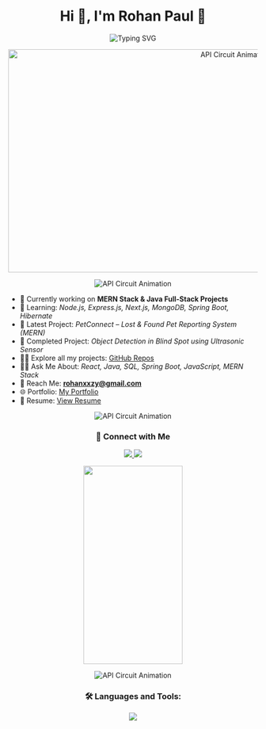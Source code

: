 <h1 align="center">Hi 👋, I'm Rohan Paul 🚀</h1>

<p align="center">
  <img src="https://readme-typing-svg.herokuapp.com?font=Fira+Code&size=25&duration=2000&pause=1000&color=00FF00&center=true&width=450&lines=Welcome+to+My+GitHub+Profile!;Full+Stack+Developer+%7C+Java+%7C+MERN+Stack;Exploring+Tech+with+Creativity+%f0%9f%a7%a0" alt="Typing SVG" />
</p>

<p align="center">
  <img src="https://user-images.githubusercontent.com/74038190/213910845-af37a709-8995-40d6-be59-724526e3c3d7.gif" width="900" height="450" alt="API Circuit Animation">
</p>


<p align="center">
  <img src="https://user-images.githubusercontent.com/74038190/212284100-561aa473-3905-4a80-b561-0d28506553ee.gif"  alt="API Circuit Animation">
</p>

- 💼 Currently working on **MERN Stack & Java Full-Stack Projects**  
- 🌱 Learning: *Node.js, Express.js, Next.js, MongoDB, Spring Boot, Hibernate*  
- 🚀 Latest Project: *PetConnect – Lost & Found Pet Reporting System (MERN)*  
- 🔗 Completed Project: *Object Detection in Blind Spot using Ultrasonic Sensor*  
- 👨‍💻 Explore all my projects: [GitHub Repos](https://github.com/rohaney09?tab=repositories)  
- 🙋‍♂️ Ask Me About: *React, Java, SQL, Spring Boot, JavaScript, MERN Stack*  
- 📧 Reach Me: **rohanxxzy@gmail.com**  
- 🌐 Portfolio: [My Portfolio](https://rohanxxzy.wixsite.com/rohan-portfolio)  
- 📄 Resume: [View Resume](https://drive.google.com/file/d/1vma8dft2froGLLqalEtPI0svteF5070D/view?usp=drive_link)  


<p align="center">
  <img src="https://user-images.githubusercontent.com/74038190/212284100-561aa473-3905-4a80-b561-0d28506553ee.gif"  alt="API Circuit Animation">
</p>

<h3 align="center">💬 Connect with Me</h3>
<p align="center">
  <a href="https://www.linkedin.com/in/rohanpaul888" target="_blank">
    <img src="https://img.shields.io/badge/LinkedIn-blue?logo=linkedin&style=for-the-badge" />
  </a>
  <a href="https://www.hackerrank.com/profile/rohanxxzy" target="_blank">
    <img src="https://img.shields.io/badge/HackerRank-2EC866?logo=hackerrank&style=for-the-badge" />
  </a>
  <p align="center">
  <img src="https://user-images.githubusercontent.com/74038190/221352989-518609ab-b4d1-459e-929f-a08cd2bd9b3c.gif" width="200" height="400  alt="API Circuit Animation">
</p>
</p>



<p align="center">
  <img src="https://user-images.githubusercontent.com/74038190/212284100-561aa473-3905-4a80-b561-0d28506553ee.gif"  alt="API Circuit Animation">
</p>


<h3 align="center">🛠️ Languages and Tools:</h3>
<p align="center">
  <img src="https://skillicons.dev/icons?i=java,react,nodejs,mongodb,express,javascript,html,css,figma,mysql,linux,python,c,cpp" />
</p>


